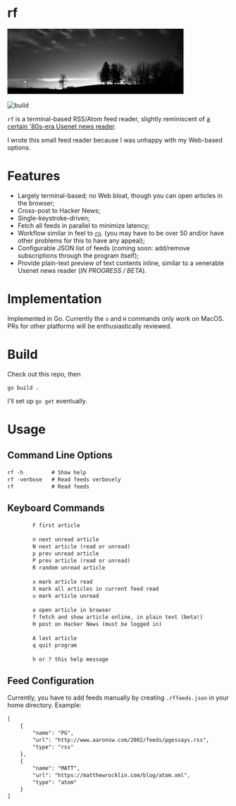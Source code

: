 # rf

<img src="nightscan.jpeg" width="400">

![build](https://github.com/eigenhombre/rf/actions/workflows/build.yml/badge.svg)

`rf` is a terminal-based RSS/Atom feed reader, slightly reminiscent of [a certain '80s-era Usenet news reader](https://en.wikipedia.org/wiki/Rn_(newsreader)).

I wrote this small feed reader because I was unhappy with my Web-based options.

# Features

- Largely terminal-based; no Web bloat, though you can open articles in the browser;
- Cross-post to Hacker News;
- Single-keystroke-driven;
- Fetch all feeds in parallel to minimize latency;
- Workflow similar in feel to [`rn`](https://en.wikipedia.org/wiki/Rn_(newsreader)).  (you may have to be over 50 and/or have other problems for this to have any appeal);
- Configurable JSON list of feeds (coming soon: add/remove subscriptions through the program itself);
- Provide plain-text preview of text contents inline, similar to a venerable Usenet news reader (*IN PROGRESS / BETA*).

# Implementation

Implemented in Go.  Currently the `o` and `H` commands only work on MacOS.  PRs for other platforms will be enthusiastically reviewed.

# Build

Check out this repo, then

    go build .

I'll set up `go get` eventually.

# Usage

## Command Line Options

    rf -h         # Show help
    rf -verbose   # Read feeds verbosely
    rf            # Read feeds

## Keyboard Commands

			F first article

			n next unread article
			N next article (read or unread)
			p prev unread article
			P prev article (read or unread)
			R random unread article

			x mark article read
			X mark all articles in current feed read
			u mark article unread

			o open article in browser
			f fetch and show article online, in plain text (beta!)
			H post on Hacker News (must be logged in)

			A last article
			q quit program

			h or ? this help message

## Feed Configuration

Currently, you have to add feeds manually by creating `.rffeeds.json` 
in your home directory.  Example:

	[
		{
			"name": "PG",
			"url": "http://www.aaronsw.com/2002/feeds/pgessays.rss",
			"type": "rss"
		},
		{
			"name": "MATT",
			"url": "https://matthewrocklin.com/blog/atom.xml",
			"type": "atom"
		}
	]
